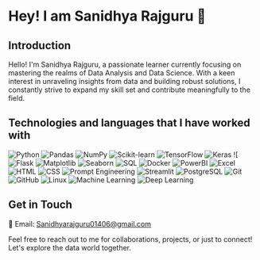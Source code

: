 # Hey! I am Sanidhya Rajguru 👋
  
## Introduction
Hello! I'm Sanidhya Rajguru, a passionate learner currently focusing on mastering the realms of Data Analysis and Data Science. With a keen interest in unraveling insights from data and building robust solutions, I constantly strive to expand my skill set and contribute meaningfully to the field.

## Technologies and languages that I have worked with

![Python](https://img.shields.io/badge/Python-%2314354C.svg?&style=for-the-badge&logo=python&logoColor=white) ![Pandas](https://img.shields.io/badge/Pandas-%23150458.svg?&style=for-the-badge&logo=pandas&logoColor=white) ![NumPy](https://img.shields.io/badge/Numpy-%23013243.svg?&style=for-the-badge&logo=numpy&logoColor=white) ![Scikit-learn](https://img.shields.io/badge/Scikit_learn-%2314354C.svg?&style=for-the-badge&logo=scikit-learn&logoColor=white) ![TensorFlow](https://img.shields.io/badge/TensorFlow-%23FF6F00.svg?&style=for-the-badge&logo=TensorFlow&logoColor=white) ![Keras](https://img.shields.io/badge/Keras-%23D00000.svg?&style=for-the-badge&logo=Keras&logoColor=white) ![![Flask](https://img.shields.io/badge/Flask-%23000000.svg?&style=for-the-badge&logo=Flask&logoColor=white) ![Matplotlib](https://img.shields.io/badge/Matplotlib-%23013243.svg?&style=for-the-badge&logo=matplotlib&logoColor=white) ![Seaborn](https://img.shields.io/badge/Seaborn-%230769AD.svg?&style=for-the-badge&logo=Seaborn&logoColor=white) ![SQL](https://img.shields.io/badge/SQL-%234169E1.svg?&style=for-the-badge&logo=SQL&logoColor=white) ![Docker](https://img.shields.io/badge/Docker-%230db7ed.svg?&style=for-the-badge&logo=docker&logoColor=white) ![PowerBI](https://img.shields.io/badge/PowerBI-%23F2C811.svg?&style=for-the-badge&logo=PowerBI&logoColor=white) ![Excel](https://img.shields.io/badge/Excel-%23217346.svg?&style=for-the-badge&logo=microsoft-excel&logoColor=white) ![HTML](https://img.shields.io/badge/HTML-%23E34F26.svg?&style=for-the-badge&logo=HTML5&logoColor=white) ![CSS](https://img.shields.io/badge/CSS-%231572B6.svg?&style=for-the-badge&logo=CSS3&logoColor=white) ![Prompt Engineering](https://img.shields.io/badge/Prompt_Engineering-%237B68EE.svg?&style=for-the-badge&logo=Prompt&logoColor=white) ![Streamlit](https://img.shields.io/badge/Streamlit-%235F4687.svg?&style=for-the-badge&logo=Streamlit&logoColor=white) ![PostgreSQL](https://img.shields.io/badge/PostgreSQL-%23336791.svg?&style=for-the-badge&logo=PostgreSQL&logoColor=white) ![Git](https://img.shields.io/badge/Git-%23F05032.svg?&style=for-the-badge&logo=Git&logoColor=white) ![GitHub](https://img.shields.io/badge/GitHub-%23121011.svg?&style=for-the-badge&logo=GitHub&logoColor=white) ![Linux](https://img.shields.io/badge/Linux-%23FCC624.svg?&style=for-the-badge&logo=Linux&logoColor=black) ![Machine Learning](https://img.shields.io/badge/Machine_Learning-%23000000.svg?&style=for-the-badge) ![Deep Learning](https://img.shields.io/badge/Deep_Learning-%23000000.svg?&style=for-the-badge)


</div>

## Get in Touch
📧 Email: [Sanidhyarajguru01406@gmail.com](sanidhyarajguru01406@gmail.com)  

Feel free to reach out to me for collaborations, projects, or just to connect! Let's explore the data world together.
